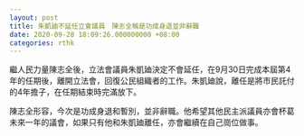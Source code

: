 ```yaml
---
layout: post
title: 朱凱廸不延任立會議員　陳志全稱是功成身退並非辭職
date: 2020-09-28 18:09:26.000000000 +08:00
categories: rthk
---
```


繼人民力量陳志全後，立法會議員朱凱廸決定不會延任，在9月30日完成本屆第4年的任期後，離開立法會，回復公民組織者的工作。朱凱廸說，離任是將市民託付的4年擔子，在任期結束時完滿放下。

陳志全形容，今次是功成身退和暫別，並非辭職。他希望其他民主派議員亦會杯葛未來一年的議會，如果只有他和朱凱廸離任，亦會繼續在自己崗位做事。
